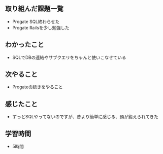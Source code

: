 ## 取り組んだ課題一覧
- Progate SQL終わらせた
- Progate Railsを少し勉強した
## わかったこと
- SQLでDBの連結やサブクエリをちゃんと使いこなせている
## 次やること
- Progateの続きをやること
## 感じたこと
- ずっとSQLやってないのですが、昔より簡単に感じる、頭が鍛えられてきた
## 学習時間
- 5時間

